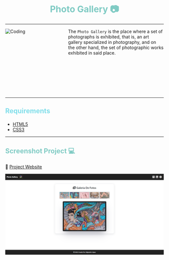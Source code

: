 # <h1 align="center" style="color: #80cbc4;"> Photo Gallery 📷 </h1> <hr>  

<img align="left" alt="Coding" width="200" height="200" src="https://img1.picmix.com/output/stamp/normal/6/0/9/6/1606906_3eccf.gif">

The `Photo Gallery` is the place where a set of photographs is exhibited, that is, an art gallery specialized in photography, and on the other hand, the set of photographic works exhibited in said place.
<br><br><br><br><br><br><br><br> <hr>  

## <p align="left" style="color: #80deea;"> Requirements </p>

- [HTML5](https://developer.mozilla.org/es/docs/Web/HTML) 
- [CSS3](https://developer.mozilla.org/es/docs/Web/CSS)

<hr>  

## <p align="left" style="color: #80cbc4;"> Screenshot Project 💻 </p>

🔶 [Project Website](https://alejandro-190107.github.io/Photo-Gallery/)

![Screenshot](assets/img/Screenshot.png)
